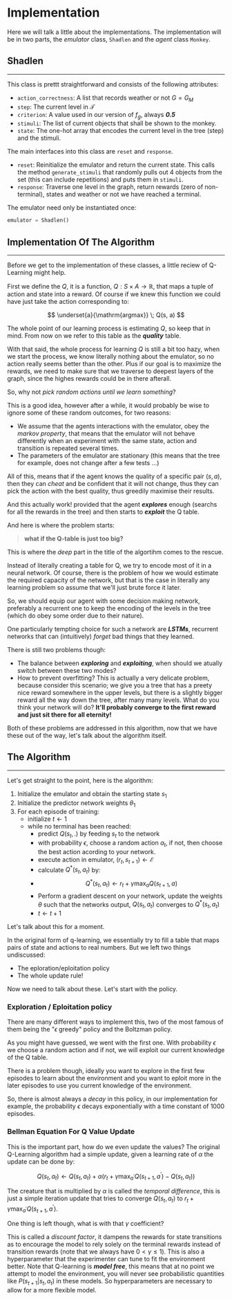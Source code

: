 # Implementation

Here we will talk a little about the implementations. The implementation will be in two parts, the *emulator* class, `Shadlen` and the *agent* class `Monkey`.

## Shadlen
---

This class is prettt straightforward and consists of the following attributes:

- `action_correctness`: A list that records weather or not $G = G_M$
- `step`: The current level in $\mathcal{T}$
- `criterion`: A value used in our version of $f_g$, always ***0.5***
- `stimuli`: The list of current objects that shall be shown to the monkey.
- `state`: The one-hot array that encodes the current level in the tree (step) and the stimuli.

The main interfaces into this class are `reset` and `response`.

- `reset`: Reinitialize the emulator and return the current state. This calls the method `generate_stimuli` that randomly pulls out 4 objects from the set (this can include repetitions) and puts them in `stimuli`.
- `response`: Traverse one level in the graph, return rewards (zero of non-terminal), states and weather or not we have reached a terminal.

The emulator need only be instantiated once:

```python
emulator = Shadlen()
```

## Implementation Of The Algorithm
---

Before we get to the implementation of these classes, a little reciew of Q-Learning might help.

First we define the *Q*, it is a function, $Q: S \times A \rightarrow \mathbb{R}$, that maps a tuple of action and state into a reward. Of course if we knew this function we could have just take the action corresponding to: 

$$
    \underset{a}{\mathrm{argmax}} \; Q(s, a)
$$ 

The whole point of our learning process is estimating *Q*, so keep that in mind. From now on we refer to this table as the ***quality*** table.

With that said, the whole process for learning *Q* is still a bit too hazy, when we start the process, we know literally nothing about the emulator, so no action really seems better than the other. Plus if our goal is to maximize the rewards, we need to make sure that we traverse to deepest layers of the graph, since the highes rewards could be in there afterall.

So, why not *pick random actions until we learn something*?

This is a good idea, however after a while, it would probably be wise to ignore some of these random outcomes, for two reasons:
- We assume that the agents interactions with the emulator, obey the *markov property*, that means that the emulator will not behave differently when an experiment with the same state, action and transition is repeated several times.
- The parameters of the emulator are stationary (this means that the tree for example, does not change after a few tests ...)

All of this, means that if the agent knows the quality of a specific pair $(s, a)$, then they can *cheat* and be confident that it will not change, thus they can pick the action with the best quality, thus greedily maximise their results.

And this actually work! provided that the agent ***explores*** enough (searchs for all the rewards in the tree) and then starts to ***exploit*** the Q table.

And here is where the problem starts:
> **what if the Q-table is just too big?**

This is where the *deep* part in the title of the algortihm comes to the rescue.

Instead of literally creating a table for Q, we try to encode most of it in a neural network. Of course, there is the problem of how we would estimate the required capacity of the network, but that is the case in literally any learning problem so assume that we'll just brute force it later.

So, we should equip our agent with some decision making network, preferably a recurrent one to keep the encoding of the levels in the tree (which do obey some order due to their nature).

One particularly tempting choice for such a network are ***LSTMs***, recurrent networks that can (intuitively) *forget* bad things that they learned.

There is still two problems though:
- The balance between ***exploring*** and ***exploiting***, when should we atually switch between these two modes?
- How to prevent overfitting? This is actually a very delicate problem, because consider this scenario; we give you a tree that has a preety nice reward somewhere in the upper levels, but there is a slightly bigger reward all the way down the tree, after many many levels. What do you think your network will do? **It'll probably converge to the first reward and just sit there for all eternity!**

Both of these problems are addressed in this algorithm, now that we have these out of the way, let's talk about the algorithm itself.

## The Algorithm
---

Let's get straight to the point, here is the algorithm:
1. Initialize the emulator and obtain the starting state $s_1$
2. Initialize the predictor network weights $\theta_1$
3. For each episode of training:
    - initialize $t \leftarrow 1$
    - while no terminal has been reached:
        - predict $Q(s_t, .)$ by feeding $s_t$ to the network
        - with probability $\epsilon$, choose a random action $a_t$, if not, then choose the best action acording to your network.
        - execute action in emulator, $(r_t, s_{t+1}) \leftarrow \mathcal{E}$
        - calculate $Q^*(s_t, a_t)$ by:
        -   $$
            Q^*(s_t, a_t) \leftarrow r_t + \gamma \max_a Q(s_{t+1}, a)
            $$
        - Perform a gradient descent on your network, update the weights $\theta$ such that the networks output, $Q(s_t, a_t)$ converges to $Q^*(s_t, a_t)$
        - $t \leftarrow t+1$

Let's talk about this for a moment.

In the original form of q-learning, we essentially try to fill a table that maps pairs of state and actions to real numbers. But we left two things undiscussed:

- The eploration/eploitation policy
- The whole update rule!

Now we need to talk about these. Let's start with the policy.

### Exploration / Eploitation policy

There are many different ways to implement this, two of the most famous of them being the "$\epsilon \; \text{greedy}$" policy and the Boltzman policy.

As you might have guessed, we went with the first one. With probability $\epsilon$ we choose a random action and if not, we will exploit our current knowledge of the Q table.

There is a problem though, ideally you want to explore in the first few episodes to learn about the environment and you want to eploit more in the later episodes to use you current knowledge of the environment.

So, there is almost always a *decay* in this policy, in our implementation for example, the probability $\epsilon$ decays exponentially with a time constant of 1000 episodes.

### Bellman Equation For Q Value Update

This is the important part, how do we even update the values? The original Q-Learning algorithm had a simple update, given a learning rate of $\alpha$ the update can be done by:

$$
    Q(s_t, a_t) \leftarrow Q(s_t, a_t) + \alpha (r_t + \gamma \max_{a^{\prime}} Q(s_{t+1}, a^{\prime}) - Q(s_t, a_t))
$$

The creature that is multiplied by $\alpha$ is called the *temporal difference*, this is just a simple iteration update that tries to converge $Q(s_t, a_t)$ to $r_t + \gamma \max_{a^{\prime}} Q(s_{t+1}, a^{\prime})$.

One thing is left though, what is with that $\gamma$ coefficient?

This is called a *discount factor*, it dampens the rewards for state transitions as to encourage the model to rely solely on the terminal rewards instead of transition rewards (note that we always have $0 < \gamma \leq 1$). This is also a hyperparameter that the experimenter can tune to fit the environment better. Note that Q-learning is ***model free***, this means that at no point we attempt to model the environment, you will never see probabilistic quantities like $P(s_{t+1} | s_t, a_t)$ in these models. So hyperparameters are necessary to allow for a more flexible model.

